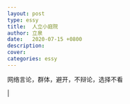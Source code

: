 ```yaml
---
layout: post
type: essy
title:  人立小庭院
author: 立泉
date:   2020-07-15 +0800
description: 
cover: 
categories: essy
---
```


网络言论，群体，避开，不辩论，选择不看

| 
